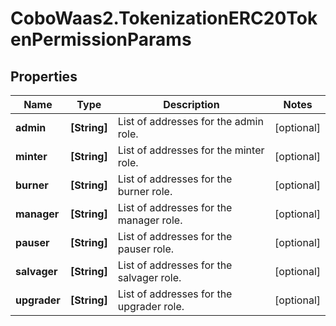 # CoboWaas2.TokenizationERC20TokenPermissionParams

## Properties

Name | Type | Description | Notes
------------ | ------------- | ------------- | -------------
**admin** | **[String]** | List of addresses for the admin role. | [optional] 
**minter** | **[String]** | List of addresses for the minter role. | [optional] 
**burner** | **[String]** | List of addresses for the burner role. | [optional] 
**manager** | **[String]** | List of addresses for the manager role. | [optional] 
**pauser** | **[String]** | List of addresses for the pauser role. | [optional] 
**salvager** | **[String]** | List of addresses for the salvager role. | [optional] 
**upgrader** | **[String]** | List of addresses for the upgrader role. | [optional] 


